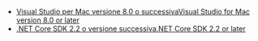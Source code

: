 * [<span data-ttu-id="7c67f-101">Visual Studio per Mac versione 8.0 o successiva</span><span class="sxs-lookup"><span data-stu-id="7c67f-101">Visual Studio for Mac version 8.0 or later</span></span>](https://visualstudio.microsoft.com/downloads/)
* [<span data-ttu-id="7c67f-102">.NET Core SDK 2.2 o versione successiva</span><span class="sxs-lookup"><span data-stu-id="7c67f-102">.NET Core SDK 2.2 or later</span></span>](https://dotnet.microsoft.com/download/dotnet-core)
